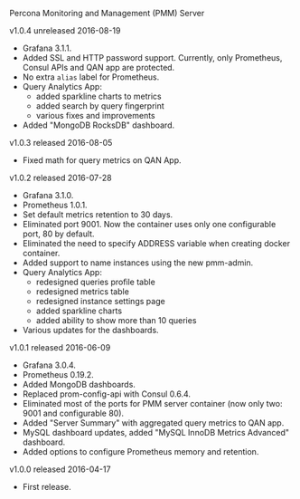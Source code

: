 Percona Monitoring and Management (PMM) Server

v1.0.4 unreleased 2016-08-19

* Grafana 3.1.1.
* Added SSL and HTTP password support. Currently, only Prometheus, Consul APIs and QAN app are protected.
* No extra `alias` label for Prometheus.
* Query Analytics App:
  * added sparkline charts to metrics
  * added search by query fingerprint
  * various fixes and improvements
* Added "MongoDB RocksDB" dashboard.

v1.0.3 released 2016-08-05

* Fixed math for query metrics on QAN App.

v1.0.2 released 2016-07-28

* Grafana 3.1.0.
* Prometheus 1.0.1.
* Set default metrics retention to 30 days.
* Eliminated port 9001. Now the container uses only one configurable port, 80 by default.
* Eliminated the need to specify ADDRESS variable when creating docker container.
* Added support to name instances using the new pmm-admin.
* Query Analytics App:
  * redesigned queries profile table
  * redesigned metrics table
  * redesigned instance settings page
  * added sparkline charts
  * added ability to show more than 10 queries
* Various updates for the dashboards.

v1.0.1 released 2016-06-09

* Grafana 3.0.4.
* Prometheus 0.19.2.
* Added MongoDB dashboards.
* Replaced prom-config-api with Consul 0.6.4.
* Eliminated most of the ports for PMM server container (now only two: 9001 and configurable 80).
* Added "Server Summary" with aggregated query metrics to QAN app.
* MySQL dashboard updates, added "MySQL InnoDB Metrics Advanced" dashboard.
* Added options to configure Prometheus memory and retention.

v1.0.0 released 2016-04-17

* First release.
